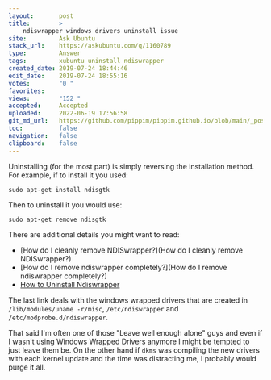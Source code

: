 ```yaml
---
layout:       post
title:        >
    ndiswrapper windows drivers uninstall issue
site:         Ask Ubuntu
stack_url:    https://askubuntu.com/q/1160789
type:         Answer
tags:         xubuntu uninstall ndiswrapper
created_date: 2019-07-24 18:44:46
edit_date:    2019-07-24 18:55:16
votes:        "0 "
favorites:    
views:        "152 "
accepted:     Accepted
uploaded:     2022-06-19 17:56:58
git_md_url:   https://github.com/pippim/pippim.github.io/blob/main/_posts/2019/2019-07-24-ndiswrapper-windows-drivers-uninstall-issue.md
toc:          false
navigation:   false
clipboard:    false
---
```


Uninstalling (for the most part) is simply reversing the installation method. For example, if to install it you used:

``` 
sudo apt-get install ndisgtk
```

Then to uninstall it you would use:

``` 
sudo apt-get remove ndisgtk
```

There are additional details you might want to read:

- [How do I cleanly remove NDISwrapper?](How do I cleanly remove NDISwrapper?)
- [How do I remove ndiswrapper completely?](How do I remove ndiswrapper completely?)
- [How to Uninstall Ndiswrapper](https://sourceforge.net/p/ndiswrapper/ndiswrapper/Uninstall_HowTo/)

The last link deals with the windows wrapped drivers that are created in `/lib/modules/uname -r/misc`, `/etc/ndiswrapper` and `/etc/modprobe.d/ndiswrapper`.

That said I'm often one of those "Leave well enough alone" guys and even if I wasn't using Windows Wrapped Drivers anymore I might be tempted to just leave them be. On the other hand if `dkms` was compiling the new drivers with each kernel update and the time was distracting me, I probably would purge it all.
